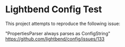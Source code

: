# Lightbend Config Test

This project attempts to reproduce the following issue:

"PropertiesParser always parses as ConfigString"
https://github.com/lightbend/config/issues/133
